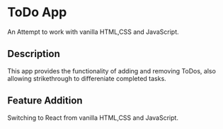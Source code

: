 # ToDo App
An Attempt to work with vanilla HTML,CSS and JavaScript.

## Description

This app provides the functionality of adding and removing ToDos, also allowing strikethrough to differeniate completed tasks.

## Feature Addition
Switching to React from vanilla HTML,CSS and JavaScript.
